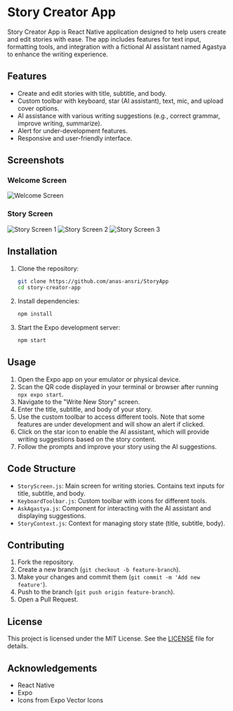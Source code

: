 # Story Creator App

Story Creator App is React Native application designed to help users create and edit stories with ease. The app includes features for text input, formatting tools, and integration with a fictional AI assistant named Agastya to enhance the writing experience.

## Features

- Create and edit stories with title, subtitle, and body.
- Custom toolbar with keyboard, star (AI assistant), text, mic, and upload cover options.
- AI assistance with various writing suggestions (e.g., correct grammar, improve writing, summarize).
- Alert for under-development features.
- Responsive and user-friendly interface.

## Screenshots

### Welcome Screen

![Welcome Screen](./screenshots/welcome_screen.png)

### Story Screen

![Story Screen 1](./screenshots/story_screen_1.png)
![Story Screen 2](./screenshots/story_screen_2.png)
![Story Screen 3](./screenshots/story_screen_3.png)

## Installation

1. Clone the repository:

   ```bash
   git clone https://github.com/anas-ansri/StoryApp
   cd story-creator-app
   ```

2. Install dependencies:

   ```bash
   npm install
   ```

3. Start the Expo development server:
   ```bash
   npm start
   ```

## Usage

1. Open the Expo app on your emulator or physical device.
2. Scan the QR code displayed in your terminal or browser after running `npx expo start`.
3. Navigate to the "Write New Story" screen.
4. Enter the title, subtitle, and body of your story.
5. Use the custom toolbar to access different tools. Note that some features are under development and will show an alert if clicked.
6. Click on the star icon to enable the AI assistant, which will provide writing suggestions based on the story content.
7. Follow the prompts and improve your story using the AI suggestions.

## Code Structure

- `StoryScreen.js`: Main screen for writing stories. Contains text inputs for title, subtitle, and body.
- `KeyboardToolbar.js`: Custom toolbar with icons for different tools.
- `AskAgastya.js`: Component for interacting with the AI assistant and displaying suggestions.
- `StoryContext.js`: Context for managing story state (title, subtitle, body).

## Contributing

1. Fork the repository.
2. Create a new branch (`git checkout -b feature-branch`).
3. Make your changes and commit them (`git commit -m 'Add new feature'`).
4. Push to the branch (`git push origin feature-branch`).
5. Open a Pull Request.

## License

This project is licensed under the MIT License. See the [LICENSE](./LICENSE) file for details.

## Acknowledgements

- React Native
- Expo
- Icons from Expo Vector Icons

